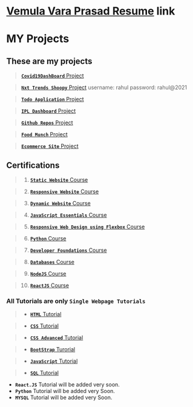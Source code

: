 # [Vemula Vara Prasad Resume](https://drive.google.com/file/d/17NjGnEv6LV382kWOBYL6I3diBsoWQMte/view?usp=sharing) link

# MY Projects

## These are my projects
> [**`Covid19DashBoard`** Project](https://covid19dshboard.ccbp.tech/)

> [**`Nxt Trends Shoopy`** Project](https://nxttrendsshoopy.ccbp.tech/)
> username: rahul
> password: rahul@2021

> [**`Todo Application`** Project](https://todolistsite.ccbp.tech/)

> [**`IPL Dashboard`** Project](https://ipldashboard709.ccbp.tech/)

> [**`Github Repos`** Project](https://githubreposnxtw.ccbp.tech/)

> [**`Food Munch`** Project](https://foodmuchrssite.ccbp.tech/) 

> [**`Ecommerce Site`** Project](https://flybuysitepage.ccbp.tech/)



## Certifications

> 1. [**`Static Website`** Course](https://certificates.ccbp.in/intensive/static-website?id=NSSIZROXKX)

> 2. [**`Responsive Website`** Course](https://certificates.ccbp.in/intensive/responsive-website?id=OEEIFHPGBS)

> 3. [**`Dynamic Website`** Course](https://certificates.ccbp.in/intensive/dynamic-web-application?id=QOPZTZIIYO)

> 4. [**`JavaScript Essentials`** Course](https://certificates.ccbp.in/intensive/javascript-essentials?id=VEFORQZCYN)

> 5. [**`Responsive Web Design using Flexbox`** Course](https://certificates.ccbp.in/intensive/flexbox?id=UOCFBROFIT)

> 6. [**`Python`** Course](https://certificates.ccbp.in/intensive/programming-foundations?id=RMRZHAHOND)

> 7. [**`Developer Foundations`** Course](https://certificates.ccbp.in/intensive/developer-foundations?id=KOLMIISCZK)

> 8. [**`Databases`** Course](https://certificates.ccbp.in/intensive/introduction-to-databases?id=PCAKMJUESL)

> 9. [**`NodeJS`** Course](https://certificates.ccbp.in/intensive/node-js?id=OXMQVFBXHB)

> 10. [**`ReactJS`** Course](https://certificates.ccbp.in/intensive/react-js?id=TNPJBUZCMV)



### All Tutorials are only `Single Webpage Tutorials`



> * [**`HTML`** Tutorial](https://vara-prasad-789.github.io/HTML-Developement-Tutorial/)

> * [**`CSS`** Tutorial](https://vara-prasad-789.github.io/CSS-Development-Tutorial/)

> * [**`CSS Advanced`** Tutorial](https://vara-prasad-789.github.io/CSS-Advanced-Tutorial/)

> * [**`BootStrap`** Turorial](https://vara-prasad-789.github.io/BootStrap-Tutorial/)

> * [**`JavaScript`** Tutorial](https://vara-prasad-789.github.io/Javascript-Tutorial/)

> * [**`SQL`** Tutorial](https://vara-prasad-789.github.io/SQL-Tutorial/)



- **`React.JS`** Tutorial will be added very soon.
- **`Python`** Tutorial will be added very Soon.
- **`MYSQL`** Tutorial will be added very Soon.
